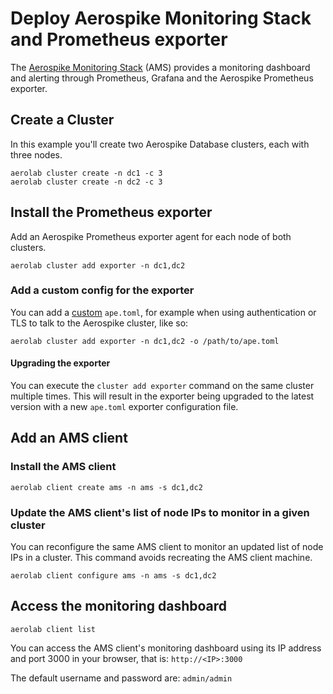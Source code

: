 # Deploy Aerospike Monitoring Stack and Prometheus exporter

The [Aerospike Monitoring Stack](https://docs.aerospike.com/monitorstack) (AMS)
provides a monitoring dashboard and alerting through Prometheus, Grafana and the
Aerospike Prometheus exporter.

## Create a Cluster
In this example you'll create two Aerospike Database clusters, each with three nodes.

```
aerolab cluster create -n dc1 -c 3
aerolab cluster create -n dc2 -c 3
```

## Install the Prometheus exporter

Add an Aerospike Prometheus exporter agent for each node of both clusters.
```
aerolab cluster add exporter -n dc1,dc2
```

### Add a custom config for the exporter

You can add a [custom](https://docs.aerospike.com/monitorstack/configure/configure-exporter) `ape.toml`,
for example when using authentication or TLS to talk to the Aerospike cluster, like so:

```
aerolab cluster add exporter -n dc1,dc2 -o /path/to/ape.toml
```

#### Upgrading the exporter

You can execute the `cluster add exporter` command on the same cluster multiple times.
This will result in the exporter being upgraded to the latest version with a new `ape.toml` exporter configuration file.

## Add an AMS client

### Install the AMS client

```
aerolab client create ams -n ams -s dc1,dc2
```

### Update the AMS client's list of node IPs to monitor in a given cluster

You can reconfigure the same AMS client to monitor an updated list of node IPs in a cluster. This command avoids recreating the AMS client machine.

```
aerolab client configure ams -n ams -s dc1,dc2
```

## Access the monitoring dashboard

```
aerolab client list
```

You can access the AMS client's monitoring dashboard using its IP address and port 3000 in your browser, that is: `http://<IP>:3000`

The default username and password are: `admin/admin`
